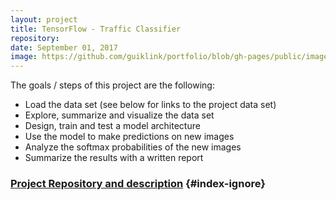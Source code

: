 ```yaml
---
layout: project
title: TensorFlow - Traffic Classifier
repository: 
date: September 01, 2017
image: https://github.com/guiklink/portfolio/blob/gh-pages/public/images/line_detector/logo.png?raw=true
---
```


The goals / steps of this project are the following:

* Load the data set (see below for links to the project data set)
* Explore, summarize and visualize the data set
* Design, train and test a model architecture
* Use the model to make predictions on new images
* Analyze the softmax probabilities of the new images
* Summarize the results with a written report


### [Project Repository and description](https://github.com/guiklink/CarND-Traffic-Sign-Classifier-Project) {#index-ignore}





